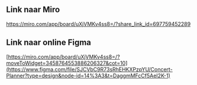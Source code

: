 ## Link naar Miro

https://miro.com/app/board/uXjVMKv4ss8=/?share_link_id=697759452289

## Link naar online Figma

[https://miro.com/app/board/uXjVMKv4ss8=/?moveToWidget=3458764553886206327&cot=10](https://www.figma.com/file/SJCVbC9R73sRhEHKXPzpYU/Concert-Planner?type=design&node-id=14%3A3&t=DaggmMFcCf5AeI2K-1)
